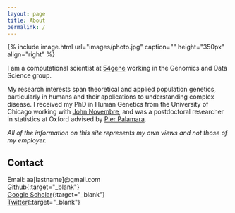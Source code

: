 ```yaml
---
layout: page
title: About
permalink: /
---
```


{% include image.html url="images/photo.jpg" caption="" height="350px" align="right" %}

I am a computational scientist at [54gene](https://54gene.com/) working in the Genomics and Data Science group. 

My research interests span theoretical and applied population genetics, particularly in humans and their applications to understanding complex disease. I received my PhD in Human Genetics from the University of Chicago working with [John Novembre](http://jnpopgen.org/), and was a postdoctoral researcher in statistics at Oxford advised by [Pier Palamara](https://palamaralab.github.io). 

*All of the information on this site represents my own views and not those of my employer.*

## Contact

Email: aa[lastname]@gmail.com<br/>
[Github]{:target="_blank"} <br/>
[Google Scholar]{:target="_blank"} <br/> 
[Twitter]{:target="_blank"} <br/>


[Twitter]: https://twitter.com/aabiddanda
[Github]: https://github.com/aabiddanda
[Google Scholar]: https://scholar.google.com/citations?user=BWVZXhgAAAAJ&hl=en
